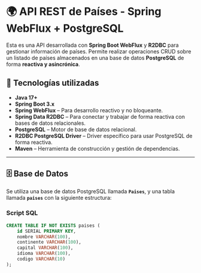 # 🌍 API REST de Países - Spring WebFlux + PostgreSQL

Esta es una API desarrollada con **Spring Boot WebFlux** y **R2DBC** para gestionar información de países. Permite realizar operaciones CRUD sobre un listado de países almacenados en una base de datos **PostgreSQL** de forma **reactiva y asincrónica**.

## 🚀 Tecnologías utilizadas

- **Java 17+**  
- **Spring Boot 3.x**  
- **Spring WebFlux** – Para desarrollo reactivo y no bloqueante.  
- **Spring Data R2DBC** – Para conectar y trabajar de forma reactiva con bases de datos relacionales.  
- **PostgreSQL** – Motor de base de datos relacional.  
- **R2DBC PostgreSQL Driver** – Driver específico para usar PostgreSQL de forma reactiva.  
- **Maven** – Herramienta de construcción y gestión de dependencias.

---

## 🗄️ Base de Datos

Se utiliza una base de datos PostgreSQL llamada **`Paises`**, y una tabla llamada **`paises`** con la siguiente estructura:

### Script SQL 

```sql
CREATE TABLE IF NOT EXISTS paises (
    id SERIAL PRIMARY KEY,
    nombre VARCHAR(100),
    continente VARCHAR(100),
    capital VARCHAR(100),
    idioma VARCHAR(100),
    codigo VARCHAR(10)
);

